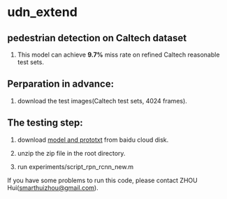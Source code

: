 udn_extend
======================
pedestrian detection on Caltech dataset
----------------------
1. This model can achieve **9.7%** miss rate on refined Caltech reasonable test sets.


Perparation in advance:
-----------------------

1. download the test images(Caltech test sets, 4024 frames).


The testing step:
-----------------------

1. download [model and prototxt](https://pan.baidu.com/s/1i5On1hb) from baidu cloud disk.

2. unzip the zip file in the root directory.

3. run experiments/script_rpn_rcnn_new.m




If you have some problems to run this code, please contact ZHOU Hui(smarthuizhou@gmail.com).
